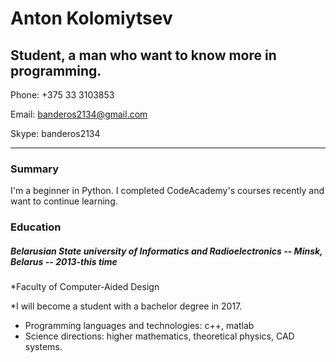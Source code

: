 # Anton Kolomiytsev
## Student, a man who want to know more in programming.

Phone: +375 33 3103853

Email: banderos2134@gmail.com

Skype: banderos2134

---
### Summary
I'm a beginner in Python. I completed CodeAcademy's courses recently and want to
continue learning.

### Education
##### Belarusian State university of Informatics and Radioelectronics -- Minsk, Belarus -- 2013-this time

*Faculty of Computer-Aided Design

*I will become a student with a bachelor degree in 2017.

- Programming languages and technologies: c++, matlab
- Science  directions: higher mathematics, theoretical physics, CAD systems.

